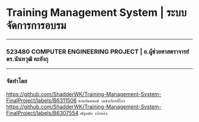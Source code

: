 # Training Management System | ระบบจัดการการอบรม

<hr />

### 523480 COMPUTER ENGINEERING PROJECT | อ.ผู้ช่วยศาสตราจารย์ ดร.นันทวุฒิ คะอังกุ

<hr>

### จัดทำโดย

https://github.com/ShadderWK/Training-Management-System-FinalProject/labels/B6311506 `นายกันตพงศ์ เดชาเกียรติไกร`
https://github.com/ShadderWK/Training-Management-System-FinalProject/labels/B6307554 `ณัฐดนัย เบ้าทอง`
